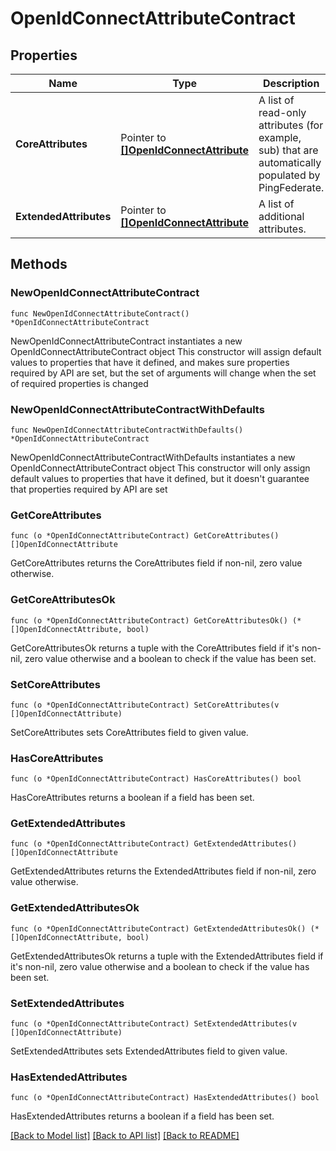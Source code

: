 # OpenIdConnectAttributeContract

## Properties

Name | Type | Description | Notes
------------ | ------------- | ------------- | -------------
**CoreAttributes** | Pointer to [**[]OpenIdConnectAttribute**](OpenIdConnectAttribute.md) | A list of read-only attributes (for example, sub) that are automatically populated by PingFederate. | [optional] 
**ExtendedAttributes** | Pointer to [**[]OpenIdConnectAttribute**](OpenIdConnectAttribute.md) | A list of additional attributes. | [optional] 

## Methods

### NewOpenIdConnectAttributeContract

`func NewOpenIdConnectAttributeContract() *OpenIdConnectAttributeContract`

NewOpenIdConnectAttributeContract instantiates a new OpenIdConnectAttributeContract object
This constructor will assign default values to properties that have it defined,
and makes sure properties required by API are set, but the set of arguments
will change when the set of required properties is changed

### NewOpenIdConnectAttributeContractWithDefaults

`func NewOpenIdConnectAttributeContractWithDefaults() *OpenIdConnectAttributeContract`

NewOpenIdConnectAttributeContractWithDefaults instantiates a new OpenIdConnectAttributeContract object
This constructor will only assign default values to properties that have it defined,
but it doesn't guarantee that properties required by API are set

### GetCoreAttributes

`func (o *OpenIdConnectAttributeContract) GetCoreAttributes() []OpenIdConnectAttribute`

GetCoreAttributes returns the CoreAttributes field if non-nil, zero value otherwise.

### GetCoreAttributesOk

`func (o *OpenIdConnectAttributeContract) GetCoreAttributesOk() (*[]OpenIdConnectAttribute, bool)`

GetCoreAttributesOk returns a tuple with the CoreAttributes field if it's non-nil, zero value otherwise
and a boolean to check if the value has been set.

### SetCoreAttributes

`func (o *OpenIdConnectAttributeContract) SetCoreAttributes(v []OpenIdConnectAttribute)`

SetCoreAttributes sets CoreAttributes field to given value.

### HasCoreAttributes

`func (o *OpenIdConnectAttributeContract) HasCoreAttributes() bool`

HasCoreAttributes returns a boolean if a field has been set.

### GetExtendedAttributes

`func (o *OpenIdConnectAttributeContract) GetExtendedAttributes() []OpenIdConnectAttribute`

GetExtendedAttributes returns the ExtendedAttributes field if non-nil, zero value otherwise.

### GetExtendedAttributesOk

`func (o *OpenIdConnectAttributeContract) GetExtendedAttributesOk() (*[]OpenIdConnectAttribute, bool)`

GetExtendedAttributesOk returns a tuple with the ExtendedAttributes field if it's non-nil, zero value otherwise
and a boolean to check if the value has been set.

### SetExtendedAttributes

`func (o *OpenIdConnectAttributeContract) SetExtendedAttributes(v []OpenIdConnectAttribute)`

SetExtendedAttributes sets ExtendedAttributes field to given value.

### HasExtendedAttributes

`func (o *OpenIdConnectAttributeContract) HasExtendedAttributes() bool`

HasExtendedAttributes returns a boolean if a field has been set.


[[Back to Model list]](../README.md#documentation-for-models) [[Back to API list]](../README.md#documentation-for-api-endpoints) [[Back to README]](../README.md)


